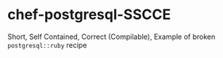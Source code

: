 chef-postgresql-SSCCE
=====================

Short, Self Contained, Correct (Compilable), Example of broken `postgresql::ruby` recipe
